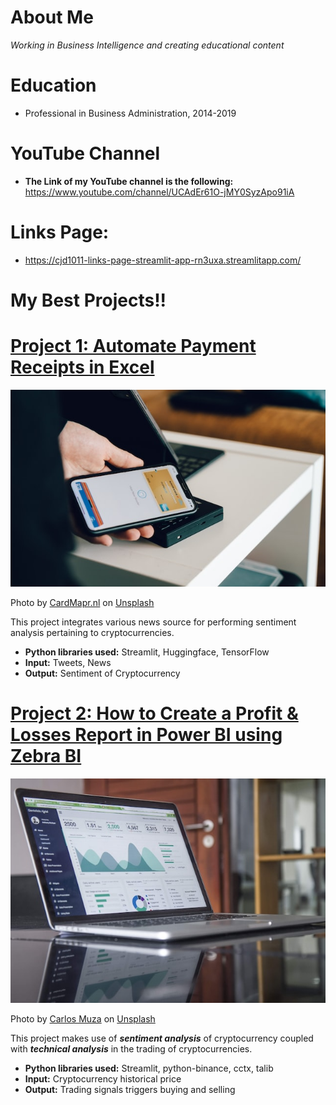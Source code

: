 # About Me
*Working in Business Intelligence and creating educational content*

# Education
* Professional in Business Administration, 2014-2019

# YouTube Channel
* **The Link of my YouTube channel is the following:** https://www.youtube.com/channel/UCAdEr61O-jMY0SyzApo91iA

# Links Page:
* https://cjd1011-links-page-streamlit-app-rn3uxa.streamlitapp.com/

# My Best Projects!!

# [Project 1: Automate Payment Receipts in Excel](https://www.youtube.com/watch?v=qW3ih96Tnpk)
![alt text](cardmapr-nl-XH2JFgT4Abc-unsplash.jpg)

Photo by <a href="https://unsplash.com/@cardmapr?utm_source=unsplash&utm_medium=referral&utm_content=creditCopyText">CardMapr.nl</a> on <a href="https://unsplash.com/s/photos/payment-receipts?utm_source=unsplash&utm_medium=referral&utm_content=creditCopyText">Unsplash</a>
  

This project integrates various news source for performing sentiment analysis pertaining to cryptocurrencies.
* **Python libraries used:** Streamlit, Huggingface, TensorFlow
* **Input:** Tweets, News
* **Output:** Sentiment of Cryptocurrency

# [Project 2: How to Create a Profit & Losses Report in Power BI using Zebra BI](https://www.youtube.com/watch?v=SWTHN9d6g2A)
![alt text](carlos-muza-hpjSkU2UYSU-unsplash.jpg)

Photo by <a href="https://unsplash.com/@kmuza?utm_source=unsplash&utm_medium=referral&utm_content=creditCopyText">Carlos Muza</a> on <a href="https://unsplash.com/s/photos/income-statement?utm_source=unsplash&utm_medium=referral&utm_content=creditCopyText">Unsplash</a>
  

This project makes use of ***sentiment analysis*** of cryptocurrency coupled with ***technical analysis*** in the trading of cryptocurrencies.
* **Python libraries used:** Streamlit, python-binance, cctx, talib
* **Input:** Cryptocurrency historical price
* **Output:** Trading signals triggers buying and selling
